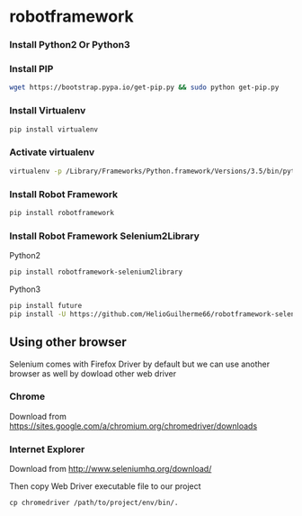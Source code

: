 # robotframework

### Install Python2 Or Python3
### Install PIP
```bash
wget https://bootstrap.pypa.io/get-pip.py && sudo python get-pip.py
```

### Install Virtualenv
```bash
pip install virtualenv
```

### Activate virtualenv
```bash
virtualenv -p /Library/Frameworks/Python.framework/Versions/3.5/bin/python3 env
```

### Install Robot Framework
```bash
pip install robotframework
```

### Install Robot Framework Selenium2Library
Python2
```bash
pip install robotframework-selenium2library
```

Python3
```bash
pip install future
pip install -U https://github.com/HelioGuilherme66/robotframework-selenium2library/archive/v1.8.0b1.tar.gz
```

## Using other browser
Selenium comes with Firefox Driver by default but we can use another browser as well by dowload other web driver 

### Chrome
Download from https://sites.google.com/a/chromium.org/chromedriver/downloads 

### Internet Explorer
Download from http://www.seleniumhq.org/download/

Then copy Web Driver executable file to our project 
```
cp chromedriver /path/to/project/env/bin/.
```
